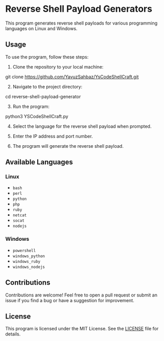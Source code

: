 # Reverse Shell Payload Generators

This program generates reverse shell payloads for various programming languages on Linux and Windows.

## Usage

To use the program, follow these steps:

1. Clone the repository to your local machine:

git clone https://github.com/YavuzSahbaz/YsCodeShellCraft.git


2. Navigate to the project directory:

cd reverse-shell-payload-generator


3. Run the program:

python3 YSCodeShellCraft.py


4. Select the language for the reverse shell payload when prompted.

5. Enter the IP address and port number.

6. The program will generate the reverse shell payload.

## Available Languages

### Linux

- `bash`
- `perl`
- `python`
- `php`
- `ruby`
- `netcat`
- `socat`
- `nodejs`

### Windows

- `powershell`
- `windows_python`
- `windows_ruby`
- `windows_nodejs`

## Contributions

Contributions are welcome! Feel free to open a pull request or submit an issue if you find a bug or have a suggestion for improvement.


## License

This program is licensed under the MIT License. See the [LICENSE](./LICENSE) file for details.
